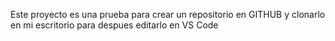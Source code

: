 Este proyecto es una prueba para crear un repositorio en GITHUB y clonarlo en mi escritorio para despues editarlo en VS Code
